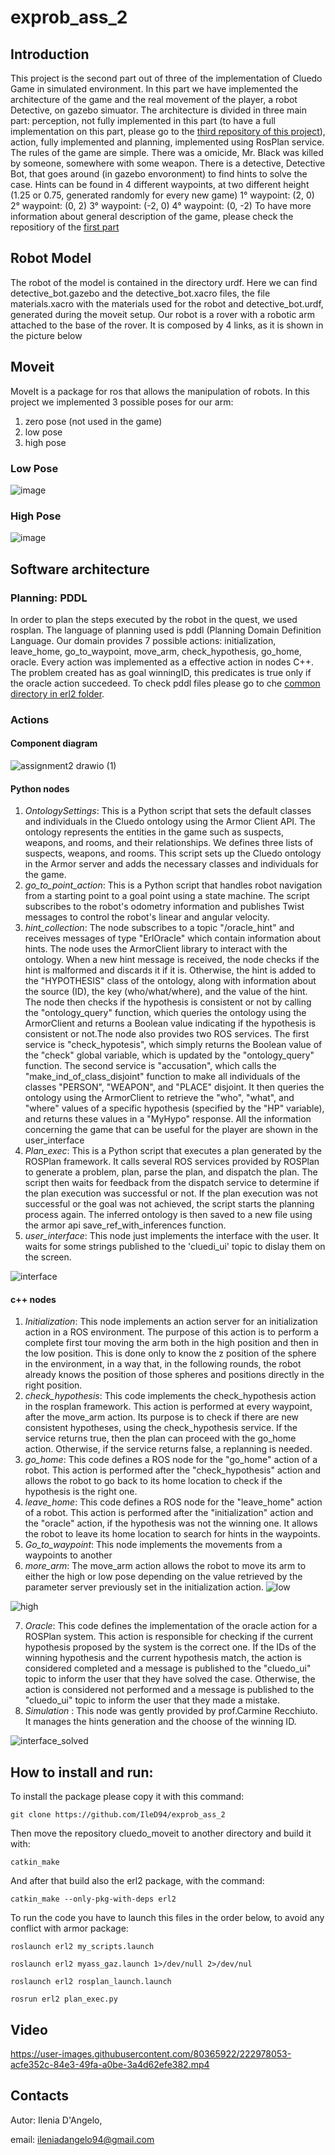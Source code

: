 # exprob_ass_2
## Introduction
This project is the second part out of three of the implementation of Cluedo Game in simulated environment. In this part we have implemented the architecture of the game and the real movement of the player, a robot Detective, on gazebo simuator. The architecture is divided in three main part: perception, not fully implemented in this part (to have a full implementation on this part, please go to the [third repository of this project](https://github.com/IleD94/exprob_ass_3)), action, fully implemented and planning, implemented using RosPlan service.
The rules of the game are simple. There was a omicide, Mr. Black was killed by someone, somewhere with some weapon. There is a detective, Detective Bot, that goes around (in gazebo envoronment) to find hints to solve the case. Hints can be found in 4 different waypoints, at two different height (1.25 or 0.75, generated randomly for every new game)
1° waypoint: (2, 0)
2° waypoint: (0, 2)
3° waypoint: (-2, 0)
4° waypoint: (0, -2)
To have more information about general description of the game, please check the repositiory of the [first part](https://github.com/IleD94/exprob_ass1)

## Robot Model
The robot of the model is contained in the directory urdf. Here we can find detective_bot.gazebo and the detective_bot.xacro files, the file materials.xacro with the materials used for the robot and detective_bot.urdf, generated during the moveit setup. Our robot is a rover with a robotic arm attached to the base of the rover. It is composed by 4 links, as it is shown in the picture below

## Moveit
MoveIt is a package for ros that allows the manipulation of robots. In this project we implemented 3 possible poses for our arm:
1. zero pose (not used in the game)
2. low pose
3. high pose

### Low Pose
![image](https://user-images.githubusercontent.com/80365922/222974351-128022c2-2342-4b85-9b13-b579ded853a8.png)

### High Pose 
![image](https://user-images.githubusercontent.com/80365922/222974511-488c4f61-0809-4cb0-9054-f7acbe363991.png)

## Software architecture

### Planning: PDDL
In order to plan the steps executed by the robot in the quest, we used rosplan. The language of planning used is pddl (Planning Domain Definition Language.
Our domain provides 7 possible actions: initialization, leave_home, go_to_waypoint, move_arm, check_hypothesis, go_home, oracle.
Every action was implemented as a effective action in nodes C++.
The problem created has as goal winningID, this predicates is true only if the oracle action succedeed. To check pddl files please go to che [common directory in erl2 folder](https://github.com/IleD94/exprob_ass_2/tree/main/erl2/common).

### Actions
#### Component diagram
![assignment2 drawio (1)](https://user-images.githubusercontent.com/80365922/222974962-08f5ed90-4058-4150-a64a-a76b3e9c7aa5.png)
#### Python nodes
1. *OntologySettings*: This is a Python script that sets the default classes and individuals in the Cluedo ontology using the Armor Client API. The ontology represents the entities in the game such as suspects, weapons, and rooms, and their relationships. We defines three lists of suspects, weapons, and rooms. This script sets up the Cluedo ontology in the Armor server and adds the necessary classes and individuals for the game.
2. *go_to_point_action*: This is a Python script that handles robot navigation from a starting point to a goal point using a state machine. The script subscribes to the robot's odometry information and publishes Twist messages to control the robot's linear and angular velocity.
3. *hint_collection*: The node subscribes to a topic "/oracle_hint" and receives messages of type "ErlOracle" which contain information about hints. The node uses the ArmorClient library to interact with the ontology.
When a new hint message is received, the node checks if the hint is malformed and discards it if it is. Otherwise, the hint is added to the "HYPOTHESIS" class of the ontology, along with information about the source (ID), the key (who/what/where), and the value of the hint. The node then checks if the hypothesis is consistent or not by calling the "ontology_query" function, which queries the ontology using the ArmorClient and returns a Boolean value indicating if the hypothesis is consistent or not.The node also provides two ROS services. The first service is "check_hypotesis", which simply returns the Boolean value of the "check" global variable, which is updated by the "ontology_query" function. The second service is "accusation", which calls the "make_ind_of_class_disjoint" function to make all individuals of the classes "PERSON", "WEAPON", and "PLACE" disjoint. It then queries the ontology using the ArmorClient to retrieve the "who", "what", and "where" values of a specific hypothesis (specified by the "HP" variable), and returns these values in a "MyHypo" response.
All the information concerning the game that can be useful for the player are shown in the user_interface
4. *Plan_exec*: This is a Python script that executes a plan generated by the ROSPlan framework. It calls several ROS services provided by ROSPlan to generate a problem, plan, parse the plan, and dispatch the plan. The script then waits for feedback from the dispatch service to determine if the plan execution was successful or not. If the plan execution was not successful or the goal was not achieved, the script starts the planning process again. The inferred ontology is then saved to a new file using the armor api save_ref_with_inferences function.
5. *user_interface*: This node just implements the interface with the user. It waits for some strings published to the 'cluedi_ui' topic to dislay them on the screen.

![interface](https://user-images.githubusercontent.com/80365922/222978130-16fc5cd4-2eac-4dcd-8eb6-3d2365b4c5dd.png)


#### c++ nodes
1. *Initialization*: This node implements an action server for an initialization action in a ROS environment. The purpose of this action is to perform a complete first tour moving the arm both in the high position and then in the low position. This is done only to know the z position of the sphere in the environment, in a way that, in the following rounds, the robot already knows the position of those spheres and positions directly in the right position.
2. *check_hypothesis*: This code implements the check_hypothesis action in the rosplan framework. This action is performed at every waypoint, after the move_arm action. Its purpose is to check if there are new consistent hypotheses, using the check_hypothesis service. If the service returns true, then the plan can proceed with the go_home action. Otherwise, if the service returns false, a replanning is needed.
3. *go_home*: This code defines a ROS node for the "go_home" action of a robot. This action is performed after the "check_hypothesis" action and allows the robot to go back to its home location to check if the hypothesis is the right one.
4. *leave_home*: This code defines a ROS node for the "leave_home" action of a robot. This action is performed after the "initialization" action and  the "oracle" action, if the hypothesis was not the winning one. It allows the robot to leave its home location to search for hints in the waypoints.
5. *Go_to_waypoint*: This node implements the movements from a waypoints to another
6. *more_arm*: The move_arm action allows the robot to move its arm to either the high or low pose depending on the value retrieved by the parameter server previously set in the initialization action.
![low](https://user-images.githubusercontent.com/80365922/222978148-e11c5fd9-2010-4e8f-bbbc-10bc6fa4f74e.png)

![high](https://user-images.githubusercontent.com/80365922/222978151-33fdaf9f-922f-4c6f-bd12-9caf68860095.png)

7. *Oracle*: This code defines the implementation of the oracle action for a ROSPlan system. This action is responsible for checking if the current hypothesis proposed by the system is the correct one. If the IDs of the winning hypothesis and the current hypothesis match, the action is considered completed and a message is published to the "cluedo_ui" topic to inform the user that they have solved the case. Otherwise, the action is considered not performed and a message is published to the "cluedo_ui" topic to inform the user that they made a mistake.
8. *Simulation* : This node was gently provided by prof.Carmine Recchiuto. It manages the hints generation and the choose of the winning ID.

![interface_solved](https://user-images.githubusercontent.com/80365922/222978182-42ef5400-9d0f-4958-9e2d-2448b70c6375.png)


## How to install and run:
To install the package please copy it with this command:
```
git clone https://github.com/IleD94/exprob_ass_2
```
Then move the repository cluedo_moveit to another directory and build it with:
```
catkin_make
```
And after that build also the erl2 package, with the command:
```
catkin_make --only-pkg-with-deps erl2
```
To run the code you have to launch this files in the order below, to avoid any conflict with armor package:

```
roslaunch erl2 my_scripts.launch
```
```
roslaunch erl2 myass_gaz.launch 1>/dev/null 2>/dev/nul
```
```
roslaunch erl2 rosplan_launch.launch 
```
```
rosrun erl2 plan_exec.py 
```

## Video


https://user-images.githubusercontent.com/80365922/222978053-acfe352c-84e3-49fa-a0be-3a4d62efe382.mp4


## Contacts
Autor: Ilenia D'Angelo,

email: ileniadangelo94@gmail.com
